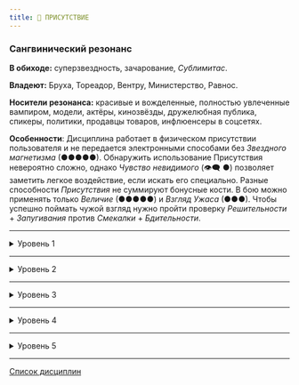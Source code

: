 ```yaml
---
title: 👑 ПРИСУТСТВИЕ
---
```

### Сангвинический резонанс

**В обиходе:** суперзвездность, зачарование, *Сублимитас*.

**Владеют:** Бруха, Тореадор, Вентру, Министерство, Равнос.

**Носители резонанса:** красивые и вожделенные, полностью увлеченные вампиром, модели, актёры, кинозвёзды, дружелюбная публика, спикеры, политики, продавцы товаров, инфлюенсеры в соцсетях.

**Особенности**: Дисциплина работает в физическом присутствии пользователя и не передается электронными способами без *Звездного магнетизма* (●●●●●). Обнаружить использование Присутствия невероятно сложно, однако *Чувство невидимого* (👁‍🗨 ●) позволяет заметить легкое воздействие, если искать его специально. Разные способности *Присутствия* не суммируют бонусные кости. В бою можно применять только *Величие* (●●●●●) и *Взгляд Ужаса* (●●●). Чтобы успешно поймать чужой взгляд нужно пройти проверку *Решительности* + *Запугивания* против *Смекалки* + *Бдительности*.

___

<details>
<summary>Уровень 1</summary>

### ● Благоговение

- **Стоимость**: —
- **Дайспул**: *Манипуляция* + *Присутствие* против *Самообладания* + *Интеллекта*
- **Система**: Вампир привлекает внимание всех окружающих и вызывает внезапную склонность к согласию с ним: значение *Присутствия* добавляется к броскам *Убеждения* или *Исполнения*, а также к некоторым другим броскам *Харизмы* на усмотрение Рассказчика. Пытающиеся активно сопротивляться цели могут пройти проверку сопротивления (см. дайспул): при победе цель может сопротивляться эффекту на одну сцену, при критическом успехе цель получает иммунитет до конца ночи. По истечении действия силы цель возвращается к своему прежнему мнению.
- **Длительность**: одна сцена или до завершения использования

___

### ● Устрашение

- **Стоимость**: —
- **Дайспул**: —
- **Система**: Вампир использует *Присутствие* для отпугивания окружающих его смертных и вампиров: уровень *Присутствия* добавляется к броскам *Запугивания*. Для того чтобы напасть на вампира необходимо пройти проверку *Решительности* + *Самообладания* (**2**). Невозможно использовать *Устрашение* и *Восхищение* (👑 ●) одновременно.
- **Длительность**: одна сцена или до завершения использования

___

### ● Глаза Змея (🧬 ●)

- **Источник**: *Anarch*
- **Стоимость**: —
- **Дайспул**: *Харизма* + *Присутствие* против *Смекалки* + *Самообладания*
- **Система**: Поймав взгляд смертного, вампир может привести жертву в оцепенение, пока удерживается контакт. Эффект действует одновременно только на одну жертвы и прерывается при получении урона или перемещении жертвы. Жертва может говорить, но не кричать. Чтобы успешно парализовать вампира, необходимо пройти проверку (см. дайспул), при этом в любой следующий за первым ход жертва может сбросить паралич, потратив пункт *Силы воли*.
- **Длительность**: одна сцена или до разрыва зрительного контакта
</details>

___

<details>
<summary>Уровень 2</summary>

### ●● Долгий Поцелуй

- **Стоимость**: —
- **Дайспул**: —
- **Система**: *Поцелуй* вампира вызывает практически экстаз у жертв, перекрывая ощущения от других укусов. Жертвы будут стремиться искать вампира для повторения чувства, смертные — даже становясь анемичными и болезненными от постоянной недостаточности крови или рискуя умереть. Вампир самостоятельно решает, применять ли эту способность при каждом укусе. На выбор вампира жертва получает бонус, равный половине *Присутствия* вампира (с округлением вверх) к одной из категорий атрибутов (Физическим, Социальным или Ментальным) на количество ночей, равное Присутствию вампира (с возможностью обновления после очередного укуса). По истечении этого срока жертва получает равный начальному бонусу штраф ко всем действиям, не направленным на получение новой "дозы" (в том числе — на попытки отказать вампиру в том, что он просит). Жертва может еженедельно проходить проверку *Силы воли* против значения *Присутствия* вампира, чтобы сопротивляться эффекту.
- **Длительность**: до успешного сопротивления

___

### ●● Мельпомения

Голос вампира становится похожим на голос сирены, способный сам по себе привлечь или напугать, без присутствия самого вампира. Голос может воздействовать на любого в пределах слышимости, но не сохраняет своих способностей, если его записать или передать в электронном виде.

- **Источник**: Players Guide
- **Стоимость**: —
- **Дайспул**: —
- **Система**: Вампир может использовать *Благоговение*, *Устрашение*, *Взгляд Ужаса*, *Очарование* и *Величие* при помощи одного лишь своего голоса. Ему не нужно видеть цель, и цель не должна находиться в их присутствии, разве что быть достаточно близко, чтобы услышать его голос.
- **Длительность**: —
</details>

___

<details>
<summary>Уровень 3</summary>

### ●●● Взгляд Ужаса 🍷

- **Стоимость**: 1 пробуждение крови
- **Дайспул**: *Харизма* + *Присутствие* против *Самообладания* + *Решительности*
- **Система**: Продемонстрировав свои клыки и хищную гримасу, а затем успешно пройдя проверку (см. дайспул), вампир способен внушить чувство всеобъемлющего ужаса в одну цель: смертные убегают, оказываются парализованными страхом или подчиняются командам, а вампиры ведут себя как побитые псы либо убегают в Ротшреке.
  - *провал*: смертные могут только защищаться, пятясь в течение первого хода. Воздействия на вампиров нет.
  - *успех*: смертные убегают в страхе. Вампиры могут только защищаться в течение хода, если не потратят пункты *Силы воли*, равные количеству сдвигов броска (минимум 1 пункт *СВ*).
  - *критический успех*: смертные замирают либо падают в защитную позу. Вампиры должны пройти проверку *безумия ужаса* (**3**), при успехе на них воздействует описанный в предыдущем пункте эффект.
- **Длительность**: 1 ход

___

### ●●● Броня Осириса (⚓●●) 🍷

Каинит не может отменить ужасные последствия навязанного ему бессмертия, но он может создать ауру защиты, чтобы эта ужасная участь не постигла других. Прикоснувшись к своей жертве, Дитя Осириса может защитить смертного от Объятий. Если попытка Объятий все же произойдет, смертный проспит всю ночь и день, проснувшись больным, но невредимым.

* **Источник**: Companion Bloodlines (HB)
* **Стоимость**: 1 пробуждение крови; дополнительно один пункт *Силы Воли*.
* **Дайспул**: *Сила Воли* против *Смекалка* + *Решительность*.
* **Система**: Дитя Осириса прикасается к своей цели и целует ее в лоб. Затем он делает бросок *Силы Воли*, и каждый успех увеличивает продолжительность действия силы на один месяц. Вампир может потратить одно очко *Силы Воли*, чтобы увеличить продолжительность этого эффекта на одно десятилетие за каждый успех. 
  Пока эффект активен, любой вампир, желающий обратить смертного, гуля или сверхъестественное существо (например, мага или оборотня), должен набрать больше успехов, чем вампир, в броске *Смекалка* + *Решительность*. Провал означает, что вампир просто теряет интерес к Становлению жертвы! Успех означает, что ему удалось сохранить намерение подарить ей Объятия, но ему придется сделать еще один бросок *Силы Воли* и набрать больше успехов, чем Дитя Осириса, чтобы успешно осуществить задуманное. 
  Если вампир сможет преодолеть эту защиту, он сможет обратить жертву. В противном случае Объятие просто провалится! Жертва может оставаться больной в течение нескольких дней и ночей, пока не очнется, оставаясь человеком.
  Обратите внимание, что эта Дисциплина не защищает ни от какой другой формы смерти, кроме Объятий, и если вампир высушит незадачливую жертву и обезглавит ее, она умрет точно так же. Убийство жертвы увеличивает сложность проверки *Раскаяния* на +2, в дополнение к активации *Побуждения*, сложность которого увеличивается на +3.
* **Длительность**: от пары месяцев до нескольких десятилетий.

___

### ●●● Очарование 🍷

- **Стоимость**: 1 пробуждение крови
- **Дайспул**: *Харизма* + *Присутствие* против *Самообладания* + *Смекалки*
- **Система**: Вампир очаровывает одну цель, заставляя ее испытать восхищение, сравнимое со встречей с любовью всей своей жизни или с любимым кумиром. Жертва постарается сделать все возможное для поддержания хороших отношений с вампиром, однако не будет наносить вред себе или своим близким. Вампиру необходимо привлечь внимание цели и успешно пройти проверку, при провале цель получает иммунитет к способности до конца ночи. При успехе вампир добавляет ко всем *Социальным* броскам против цели количество костей, равное величине *Присутствия*. Просьбы действий, которые могут нанести вред цели, ее близким или противоречат ее принципам, приводят к необходимости повторной проверки действия способности.
- **Длительность**: 1 час + 1 час за каждый сдвиг на успехе

___

### ●●● Отчуждённый голос (👁‍🗨●) 🍷

Вампир может заставить свой голос исходить из любой точки в пределах видимости, будь то шепот или крик. Голос слышен так же, как если бы вампир стоял в этой точке и может быть услышан любым человеком в пределах слышимости, в зависимости от громкости. Голос можно также оставить в том месте, где он находится, продолжая приманивать или пугать тех, кто заблудится, в зависимости от используемой силы.

- **Источник**: Players Guide
- **Стоимость**: 1 пробуждение крови
- **Дайспул**: —
- **Система**: Не требуется никаких бросков, кроме проверки Голода. Если использовать эту силу в сочетании с *Неотразимым голосом*, *Мельпоменией* или другими подобными силами, они должны используют свои обычные броски.
- **Длительность**: 1 сцена

___

### ●●● Лицо Истинной Любви (🌒●●●) 🍷

Используя мощный коктейль из концентрированных эмоций и иллюзий, вампир может изменить резонанс крови смертного или даже поставить под угрозу связь вампира с Человечностью. Жертва (и только жертва) воспринимает вампира как смертного, с которым ее связывают сильные эмоции (например, ненависть к сопернику, страсть к новому любовнику или сложные чувства, которые вампир испытывает к своему Якорю).

- **Источник**: Cults of the Blood Gods
- **Стоимость**: 1 пробуждение крови
- **Дайспул**: *Манипуляция* + *Присутствие* против *Самообладания* + *Смекалки*
- **Система**: Чтобы выдать себя за человека, к которому жертва испытывает сильные эмоции, вампир должен знать его внешность и то, что жертва к нему чувствует. При активации Рассказчик проводит скрытный встречный бросок между *Манипуляцией* + *Присутствием* вампира и *Самообладанием* + *Смекалкой* жертвы, где провал означает, что облик не несет никакого эмоционального заряда, что является крайне странным явлением и портит любое социальное взаимодействие с жертвой. Кроме того, это лишает её возможности повторно стать жертвой этой силы до конца истории. 
  При победе вампир добавляет своё значение *Присутствия* к любым броскам, влияющим на резонанс смертного или эмоциональное состояние вампира. Появление в качестве Якоря жертвы-вампира — опасная игра, особенно если жертва обладает *Чувством Невидимого*, но при правильном подходе она может привести к появлению *Пятен* у жертвы, поскольку ей кажется, что её Якорь повреждается или их связь разрушается из-за изменений в его поведении, идеалах или даже из-за очевидной смерти.
- **Длительность**: 1 сцена
</details>

___

<details>
<summary>Уровень 4</summary>

### ●●●● Неотразимый голос (🔗 ●)

- **Стоимость**: без дополнительной стоимости
- **Дайспул**: —
- **Система**: *Присутствие* становится проводником для *Доминирования* вампира. Теперь для использования способностей *Доминирования* достаточно, чтобы цель слышала голос вампира без использования технических и электронных средств, таких как телефоны, телевидение или домофоны.
- **Длительность**: пассивно

___

### ●●●● Призыв 🍷

- **Стоимость**: 1 пробуждение крови
- **Дайспул**: *Манипуляция* + *Присутствие* против *Самообладания* + *Интеллекта*
- **Система**: Вампир может призвать любого смертного или вампира, на которого он ранее использовал *Благоговение* (●), *Очарование* (●●●) или *Величие* (●●●●●), либо который хотя бы раз выпил кровь вампира. Цель знает место и личность призывателя. Эффект завершается вместе с ночью. Призываемый чувствует тягу и попытается избавиться от нее, явившись к призывателю, однако не будет ставить себя под угрозу финансово или физически.
- **Длительность**: 1 ночь

___

### ●●●● Магнум Опус (🍷+X) (👁‍🗨 ●●●)

- **Стоимость**: 1  или несколько пробуждений крови
- **Дайспул**: *Харизма*, *Манипуляция* + *Ремесло*
- **Система**: Вампир позволяет возможность вложить частицу своей *витаэ* в произведенный им художественный *проект* (не выдерживающий тщательной критики, однако поражающий мимолетных наблюдателей). Перед каждым *броском проекта* вампир выполняет *Пробуждение крови*. СЛ проекта — **10** или больше. При успешном завершении *проекта* в образце искусства остается остаточный след *Присутствия* вампира. Наблюдатели *Опуса* должны пройти проверку *Самообладания* + *Решительности* (СЛ = *Присутствие*) или же попасть под влияние аналога *Благоговения* (👑 ●) либо *Устрашения* (👑 ●), исходящих от шедевра. Критический успех на броске сопротивления делает наблюдателя иммунным к этому произведению. Шедевр не производит дополнительных впечатлений, кроме начального. Критики и наблюдатели, покинувшие место размещения *Магнума Опуса* спонтанно обнаруживают в нём изъяны и недостатки.
- **Длительность**: —

___

### ●●●● Насытить здание (🍷+X) (👁‍🗨 ●●●)

Находясь в здании или подобном месте, вампир может распространять *Благоговение*, *Устрашение* и *Величие* через саму структуру здания. Любой человек, находящийся в здании или смотрящий на него, будет подвержен влиянию этих сил, реагируя на здание так, как если бы вампир сам присутствовал в здании.

- **Источник**: Players Guide
- **Стоимость**: —
- **Дайспул**: В соответствии с используемой силой
- **Система**: Все, кто видит здание снаружи, или находящиеся внутри него, должны сопротивляться используемой силе, как если бы вампир присутствовал рядом, только если сам вампир не находится в пределах видимости — тогда он сам становится центром внимания. Поскольку здание, как правило, не выполняет проверок навыков, примените бонусы от сил к любой реакции жертвы на это место.  В ночном клубе, находящемся под воздействием *Благоговения*, будут очереди, растянувшиеся на весь квартал, а в убежище под влиянием *Устрашение* оттолкнет всех, кроме самых стойких следователей. Использовать *Величие* нужно крайне осторожно, так как результаты могут быть впечатляющими и непостоянными, намного превосходящими эффект от менее сильных способностей.
- **Длительность**: В соответствии с используемой силой
</details>

___

<details>
<summary>Уровень 5</summary>

### ●●●●● Величие 🍷🍷

- **Стоимость**: 2 пробуждения крови
- **Дайспул**: *Харизма* + *Присутствие* против *Самообладания* + *Решительности*
- **Система**: Вампир сверхъестественным образом усиливает свой образ, добиваясь эффекта невероятного восхищения, панического ужаса или полной готовности служить. Люди в присутствии вампира могут только пялиться на него с отвисшей челюстью или отворачивать свой взгляд в страхе либо подчинении. Любое действие против вампира, за исключением самозащиты, должно предваряться броском дайспулов. Успех позволяет восстановить свободу действий на 1 ход + 1 ход за каждый сдвиг, критический успех позволяет игнорировать эффект на всю сцену.
- **Длительность**: 1 сцена

___

### ●●●●● Звёздный магнетизм (X+🍷)

- **Стоимость**: 1 дополнительное пробуждение крови
- **Дайспул**: —
- **Система**: Силы Присутствия вампира теперь влияют на зрителей живых трансляций или телефонных собеседников. Видео или аудиозаписи всё так же не несут воздействия на цель. *Благоговение*, *Устрашение* и *Очарование* могут передаваться по живым трансляциям телефонов или экранов. При использовании *Очарования* необходимо отчетливо произнести имя своей единственной цели — все остальные зрители просто посчитают вампира очаровательным, но не более того.
- **Длительность**: в зависимости от используемой силы
</details>

___

[Список дисциплин](index.md)